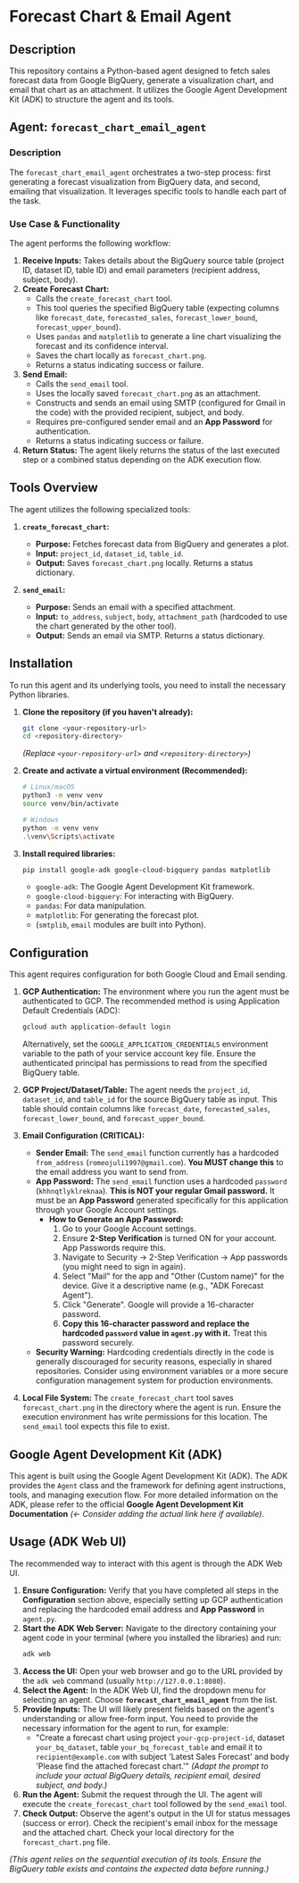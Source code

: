 # Forecast Chart & Email Agent

## Description

This repository contains a Python-based agent designed to fetch sales forecast data from Google BigQuery, generate a visualization chart, and email that chart as an attachment. It utilizes the Google Agent Development Kit (ADK) to structure the agent and its tools.

## Agent: `forecast_chart_email_agent`

### Description

The `forecast_chart_email_agent` orchestrates a two-step process: first generating a forecast visualization from BigQuery data, and second, emailing that visualization. It leverages specific tools to handle each part of the task.

### Use Case & Functionality

The agent performs the following workflow:

1.  **Receive Inputs:** Takes details about the BigQuery source table (project ID, dataset ID, table ID) and email parameters (recipient address, subject, body).
2.  **Create Forecast Chart:**
    *   Calls the `create_forecast_chart` tool.
    *   This tool queries the specified BigQuery table (expecting columns like `forecast_date`, `forecasted_sales`, `forecast_lower_bound`, `forecast_upper_bound`).
    *   Uses `pandas` and `matplotlib` to generate a line chart visualizing the forecast and its confidence interval.
    *   Saves the chart locally as `forecast_chart.png`.
    *   Returns a status indicating success or failure.
3.  **Send Email:**
    *   Calls the `send_email` tool.
    *   Uses the locally saved `forecast_chart.png` as an attachment.
    *   Constructs and sends an email using SMTP (configured for Gmail in the code) with the provided recipient, subject, and body.
    *   Requires pre-configured sender email and an **App Password** for authentication.
    *   Returns a status indicating success or failure.
4.  **Return Status:** The agent likely returns the status of the last executed step or a combined status depending on the ADK execution flow.

## Tools Overview

The agent utilizes the following specialized tools:

1.  **`create_forecast_chart`:**
    *   **Purpose:** Fetches forecast data from BigQuery and generates a plot.
    *   **Input:** `project_id`, `dataset_id`, `table_id`.
    *   **Output:** Saves `forecast_chart.png` locally. Returns a status dictionary.

2.  **`send_email`:**
    *   **Purpose:** Sends an email with a specified attachment.
    *   **Input:** `to_address`, `subject`, `body`, `attachment_path` (hardcoded to use the chart generated by the other tool).
    *   **Output:** Sends an email via SMTP. Returns a status dictionary.

## Installation

To run this agent and its underlying tools, you need to install the necessary Python libraries.

1.  **Clone the repository (if you haven't already):**
    ```bash
    git clone <your-repository-url>
    cd <repository-directory>
    ```
    *(Replace `<your-repository-url>` and `<repository-directory>`)*

2.  **Create and activate a virtual environment (Recommended):**
    ```bash
    # Linux/macOS
    python3 -m venv venv
    source venv/bin/activate

    # Windows
    python -m venv venv
    .\venv\Scripts\activate
    ```

3.  **Install required libraries:**
    ```bash
    pip install google-adk google-cloud-bigquery pandas matplotlib
    ```
    *   `google-adk`: The Google Agent Development Kit framework.
    *   `google-cloud-bigquery`: For interacting with BigQuery.
    *   `pandas`: For data manipulation.
    *   `matplotlib`: For generating the forecast plot.
    *   (`smtplib`, `email` modules are built into Python).

## Configuration

This agent requires configuration for both Google Cloud and Email sending.

1.  **GCP Authentication:** The environment where you run the agent must be authenticated to GCP. The recommended method is using Application Default Credentials (ADC):
    ```bash
    gcloud auth application-default login
    ```
    Alternatively, set the `GOOGLE_APPLICATION_CREDENTIALS` environment variable to the path of your service account key file. Ensure the authenticated principal has permissions to read from the specified BigQuery table.

2.  **GCP Project/Dataset/Table:** The agent needs the `project_id`, `dataset_id`, and `table_id` for the source BigQuery table as input. This table should contain columns like `forecast_date`, `forecasted_sales`, `forecast_lower_bound`, and `forecast_upper_bound`.

3.  **Email Configuration (CRITICAL):**
    *   **Sender Email:** The `send_email` function currently has a hardcoded `from_address` (`romeojuli1997@gmail.com`). **You MUST change this** to the email address you want to send from.
    *   **App Password:** The `send_email` function uses a hardcoded `password` (`khhnqtlyklreknaa`). **This is NOT your regular Gmail password.** It must be an **App Password** generated specifically for this application through your Google Account settings.
        *   **How to Generate an App Password:**
            1.  Go to your Google Account settings.
            2.  Ensure **2-Step Verification** is turned ON for your account. App Passwords require this.
            3.  Navigate to Security -> 2-Step Verification -> App passwords (you might need to sign in again).
            4.  Select "Mail" for the app and "Other (Custom name)" for the device. Give it a descriptive name (e.g., "ADK Forecast Agent").
            5.  Click "Generate". Google will provide a 16-character password.
            6.  **Copy this 16-character password and replace the hardcoded `password` value in `agent.py` with it.** Treat this password securely.
    *   **Security Warning:** Hardcoding credentials directly in the code is generally discouraged for security reasons, especially in shared repositories. Consider using environment variables or a more secure configuration management system for production environments.

4.  **Local File System:** The `create_forecast_chart` tool saves `forecast_chart.png` in the directory where the agent is run. Ensure the execution environment has write permissions for this location. The `send_email` tool expects this file to exist.

## Google Agent Development Kit (ADK)

This agent is built using the Google Agent Development Kit (ADK). The ADK provides the `Agent` class and the framework for defining agent instructions, tools, and managing execution flow. For more detailed information on the ADK, please refer to the official **Google Agent Development Kit Documentation** *(<- Consider adding the actual link here if available)*.

## Usage (ADK Web UI)

The recommended way to interact with this agent is through the ADK Web UI.

1.  **Ensure Configuration:** Verify that you have completed all steps in the **Configuration** section above, especially setting up GCP authentication and replacing the hardcoded email address and **App Password** in `agent.py`.
2.  **Start the ADK Web Server:** Navigate to the directory containing your agent code in your terminal (where you installed the libraries) and run:
    ```bash
    adk web
    ```
3.  **Access the UI:** Open your web browser and go to the URL provided by the `adk web` command (usually `http://127.0.0.1:8080`).
4.  **Select the Agent:** In the ADK Web UI, find the dropdown menu for selecting an agent. Choose **`forecast_chart_email_agent`** from the list.
5.  **Provide Inputs:** The UI will likely present fields based on the agent's understanding or allow free-form input. You need to provide the necessary information for the agent to run, for example:
    *   "Create a forecast chart using project `your-gcp-project-id`, dataset `your_bq_dataset`, table `your_bq_forecast_table` and email it to `recipient@example.com` with subject 'Latest Sales Forecast' and body 'Please find the attached forecast chart.'"
    *(Adapt the prompt to include your actual BigQuery details, recipient email, desired subject, and body.)*
6.  **Run the Agent:** Submit the request through the UI. The agent will execute the `create_forecast_chart` tool followed by the `send_email` tool.
7.  **Check Output:** Observe the agent's output in the UI for status messages (success or error). Check the recipient's email inbox for the message and the attached chart. Check your local directory for the `forecast_chart.png` file.

*(This agent relies on the sequential execution of its tools. Ensure the BigQuery table exists and contains the expected data before running.)*
